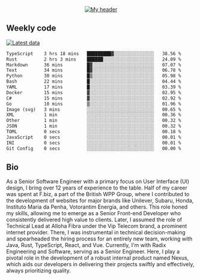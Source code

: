 <div align="center">
  <a href="https://skvggor.dev">
    <img src="https://github.com/skvggor/skvggor/assets/958723/d0c9aa9c-0c21-4219-acff-3d4f36f94691" alt="My header" />
  </a>
</div>


## Weekly code

[![Latest data](https://github.com/skvggor/skvggor/actions/workflows/main.yml/badge.svg)](https://github.com/skvggor/skvggor/actions/workflows/main.yml)

<!--START_SECTION:waka-->

```txt
TypeScript    3 hrs 18 mins   █████████▓░░░░░░░░░░░░░░░   38.56 %
Rust          2 hrs 3 mins    ██████░░░░░░░░░░░░░░░░░░░   24.09 %
Markdown      36 mins         █▓░░░░░░░░░░░░░░░░░░░░░░░   07.07 %
Text          34 mins         █▓░░░░░░░░░░░░░░░░░░░░░░░   06.78 %
Python        30 mins         █▒░░░░░░░░░░░░░░░░░░░░░░░   05.98 %
Bash          22 mins         █░░░░░░░░░░░░░░░░░░░░░░░░   04.44 %
YAML          17 mins         █░░░░░░░░░░░░░░░░░░░░░░░░   03.39 %
Docker        15 mins         ▓░░░░░░░░░░░░░░░░░░░░░░░░   02.95 %
C#            15 mins         ▓░░░░░░░░░░░░░░░░░░░░░░░░   02.92 %
Go            10 mins         ▒░░░░░░░░░░░░░░░░░░░░░░░░   01.96 %
Image (svg)   3 mins          ░░░░░░░░░░░░░░░░░░░░░░░░░   00.65 %
XML           1 min           ░░░░░░░░░░░░░░░░░░░░░░░░░   00.36 %
Other         1 min           ░░░░░░░░░░░░░░░░░░░░░░░░░   00.32 %
JSON          1 min           ░░░░░░░░░░░░░░░░░░░░░░░░░   00.32 %
TOML          0 secs          ░░░░░░░░░░░░░░░░░░░░░░░░░   00.18 %
JavaScript    0 secs          ░░░░░░░░░░░░░░░░░░░░░░░░░   00.01 %
INI           0 secs          ░░░░░░░░░░░░░░░░░░░░░░░░░   00.01 %
Git Config    0 secs          ░░░░░░░░░░░░░░░░░░░░░░░░░   00.00 %
```

<!--END_SECTION:waka-->

## Bio

<p>As a Senior Software Engineer with a primary focus on User Interface (UI) design, I bring over 12 years of experience to the table. Half of my career was spent at F.biz, a part of the British WPP Group, where I contributed to the development of websites for major brands like Unilever, Subaru, Honda, Instituto Maria da Penha, Votorantim Energia, and others. This role honed my skills, allowing me to emerge as a Senior Front-end Developer who consistently delivered high value to clients. Later, I assumed the role of Technical Lead at Alloha Fibra under the Vip Telecom brand, a prominent internet provider. There, I was instrumental in technical decision-making and spearheaded the hiring process for an entirely new team, working with Java, Rust, TypeScript, React, and Vue. Currently, I'm with Radix Engineering and Software, serving as a Senior Engineer. Here, I play a pivotal role in the development of a robust internal product named Nexus, which aids our developers in delivering their projects swiftly and effectively, always prioritizing quality.</p>

<!-- </details> -->

<!-- <div align="center">
  <h2>🤖 Recent Code Activity</h2>
  <img width="500" src="https://github-readme-stats.vercel.app/api/wakatime?username=skvggor&hide_title=true&layout=compact&theme=transparent" alt="Wakatime Stats" />
</div>

<br>

<div align="center">
  <h2>📈 GitHub Stats</h2>
  <img width="500" src="https://github-readme-stats.vercel.app/api?username=skvggor&show_icons=true&theme=transparent&hide_title=true&count_private=true" alt="GitHub Stats" />
</div>
 -->
